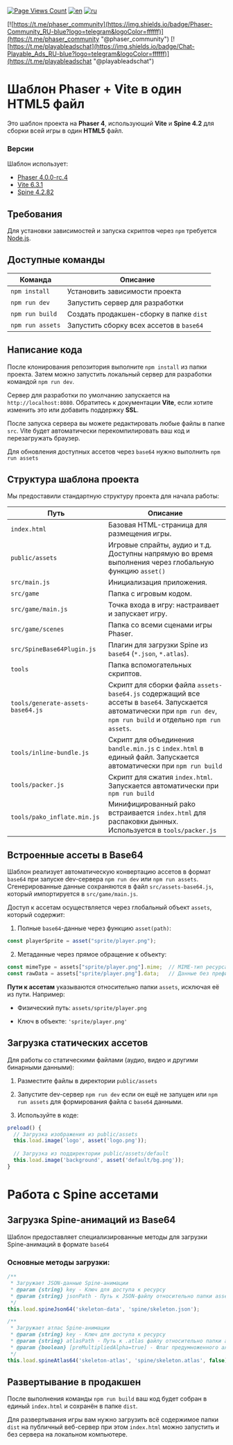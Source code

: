 [![Page Views Count](https://badges.toozhao.com/badges/01JWPS9QECXKSW4PQN2YTNQB1A/green.svg)](https://badges.toozhao.com/stats/01JWPS9QECXKSW4PQN2YTNQB1A "Get your own page views count badge on badges.toozhao.com")
[![en](https://img.shields.io/badge/lang-en-red.svg)](https://github.com/Qugurun/phaser-to-playable-ad-html5/blob/main/README.md)
[![ru](https://img.shields.io/badge/lang-ru-green.svg)](https://github.com/Qugurun/phaser-to-playable-ad-html5/blob/main/README.ru.md)


[![https://t.me/phaser_community](https://img.shields.io/badge/Phaser-Community_RU-blue?logo=telegram&logoColor=ffffff)](https://t.me/phaser_community "@phaser_community")
[![https://t.me/playableadschat](https://img.shields.io/badge/Chat-Playable_Ads_RU-blue?logo=telegram&logoColor=ffffff)](https://t.me/playableadschat "@playableadschat")

# Шаблон Phaser + Vite в один HTML5 файл

Это шаблон проекта на **Phaser 4**, использующий **Vite** и **Spine 4.2** для сборки всей игры в один **HTML5** файл. 
### Версии

Шаблон использует:

- [Phaser 4.0.0-rc.4](https://github.com/phaserjs)
- [Vite 6.3.1](https://github.com/vitejs/vite)
- [Spine 4.2.82](https://github.com/EsotericSoftware/spine-runtimes)

## Требования

Для установки зависимостей и запуска скриптов через `npm` требуется [Node.js](https://nodejs.org).

## Доступные команды

| Команда          | Описание                                 |
| ---------------- | ---------------------------------------- |
| `npm install`    | Установить зависимости проекта           |
| `npm run dev`    | Запустить сервер для разработки          |
| `npm run build`  | Создать продакшен-сборку в папке `dist`  |
| `npm run assets` | Запустить сборку всех ассетов в `base64` |

## Написание кода

После клонирования репозитория выполните `npm install` из папки проекта. Затем можно запустить локальный сервер для разработки командой `npm run dev`.

Сервер для разработки по умолчанию запускается на `http://localhost:8080`. Обратитесь к документации **Vite**, если хотите изменить это или добавить поддержку **SSL**.

После запуска сервера вы можете редактировать любые файлы в папке `src`. Vite будет автоматически перекомпилировать ваш код и перезагружать браузер.

Для обновления доступных ассетов через `base64` нужно выполнить `npm run assets`

## Структура шаблона проекта

Мы предоставили стандартную структуру проекта для начала работы:

| Путь                              | Описание                                                                                                                                                               |
| --------------------------------- | ---------------------------------------------------------------------------------------------------------------------------------------------------------------------- |
| `index.html`                      | Базовая HTML-страница для размещения игры.                                                                                                                             |
| `public/assets`                   | Игровые спрайты, аудио и т.д. Доступны напрямую во время выполнения через глобальную функцию `asset()`                                                                 |
| `src/main.js`                     | Инициализация приложения.                                                                                                                                              |
| `src/game`                        | Папка с игровым кодом.                                                                                                                                                 |
| `src/game/main.js`                | Точка входа в игру: настраивает и запускает игру.                                                                                                                      |
| `src/game/scenes`                 | Папка со всеми сценами игры Phaser.                                                                                                                                    |
| `src/SpineBase64Plugin.js`        | Плагин для загрузки Spine из `base64` (`*.json`, `*.atlas`).                                                                                                           |
| `tools`                           | Папка вспомогательных скриптов.                                                                                                                                        |
| `tools/generate-assets-base64.js` | Скрипт для сборки файла `assets-base64.js` содержащий все ассеты в `base64`. Запускается автоматически при `npm run dev`, `npm run build` и отдельно `npm run assets`. |
| `tools/inline-bundle.js`          | Скрипт для объединения `bandle.min.js` c `index.html` в единый файл. Запускается автоматически при `npm run build`                                                     |
| `tools/packer.js`                 | Скрипт для сжатия `index.html`. Запускается автоматически при `npm run build`                                                                                          |
| `tools/pako_inflate.min.js`       | Минифицированный pako встраивается `index.html` для распаковки дынных. Используется в `tools/packer.js`                                                                |

## Встроенные ассеты в Base64

Шаблон реализует автоматическую конвертацию ассетов в формат `base64` при запуске dev-сервера `npm run dev` или  `npm run assets`. Сгенерированные данные сохраняются в файл `src/assets-base64.js`, который импортируется в `src/game/main.js`.

Доступ к ассетам осуществляется через глобальный объект `assets`, который содержит:

1. Полные `base64`-данные через функцию `asset(path)`:
    
```js
const playerSprite = asset("sprite/player.png");
```
    
2. Метаданные через прямое обращение к объекту:
    
```js
const mimeType = assets["sprite/player.png"].mime;  // MIME-тип ресурса
const rawData = assets["sprite/player.png"].data;   // Данные без префикса
```
    

**Пути к ассетам** указываются относительно папки `assets`, исключая её из пути. Например:

- Физический путь: `assets/sprite/player.png`
    
- Ключ в объекте: `'sprite/player.png'`
    

## Загрузка статических ассетов

Для работы со статическими файлами (аудио, видео и другими бинарными данными):

1. Разместите файлы в директории `public/assets`
    
2. Запустите dev-сервер `npm run dev` если он ещё не запущен или `npm run assets` для формирования файла с `base64` данными.
    
3. Используйте в коде:
    

```js
preload() {
  // Загрузка изображения из public/assets
  this.load.image('logo', asset('logo.png'));
  
  // Загрузка из поддиректории public/assets/default
  this.load.image('background', asset('default/bg.png'));
}
```

# Работа с Spine ассетами

## Загрузка Spine-анимаций из Base64

Шаблон предоставляет специализированные методы для загрузки Spine-анимаций в формате `base64`
### Основные методы загрузки:

```js
/**
 * Загружает JSON-данные Spine-анимации
 * @param {string} key - Ключ для доступа к ресурсу
 * @param {string} jsonPath - Путь к JSON-файлу относительно папки assets
 */
this.load.spineJson64('skeleton-data', 'spine/skeleton.json');

/**
 * Загружает атлас Spine-анимации
 * @param {string} key - Ключ для доступа к ресурсу
 * @param {string} atlasPath - Путь к .atlas файлу относительно папки assets
 * @param {boolean} [preMultipliedAlpha=true] - Флаг предумноженного альфа-канала
 */
this.load.spineAtlas64('skeleton-atlas', 'spine/skeleton.atlas', false);
```
## Развертывание в продакшен

После выполнения команды `npm run build` ваш код будет собран в единый `index.html` и сохранён в папке `dist`.

Для развертывания игры вам нужно загрузить всё содержимое папки `dist` на публичный веб-сервер при этом `index.html` можно запустить и без сервера на локальном компьютере.



